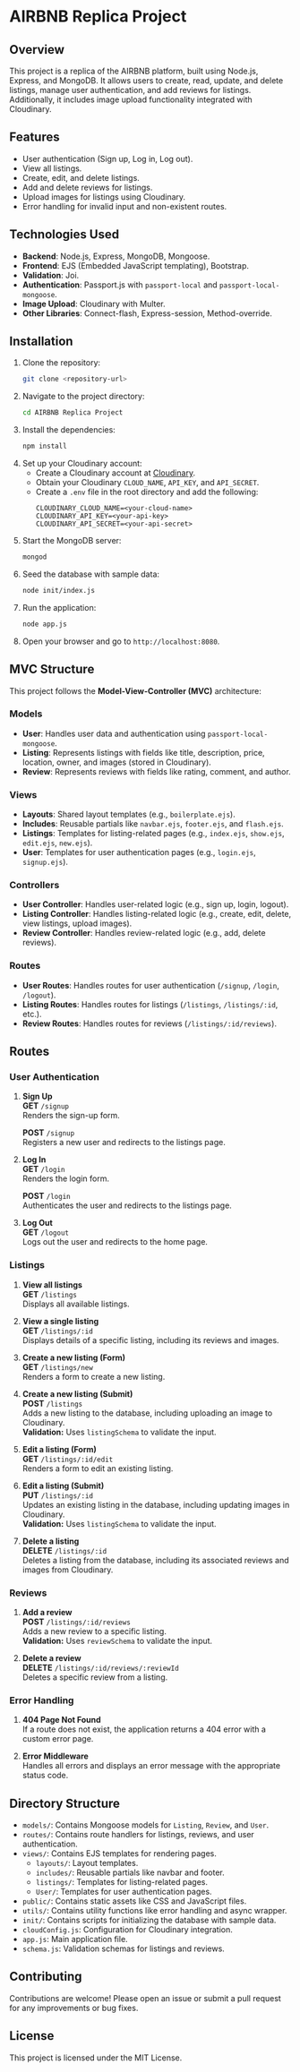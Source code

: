 # AIRBNB Replica Project

## Overview
This project is a replica of the AIRBNB platform, built using Node.js, Express, and MongoDB. It allows users to create, read, update, and delete listings, manage user authentication, and add reviews for listings. Additionally, it includes image upload functionality integrated with Cloudinary.

## Features
- User authentication (Sign up, Log in, Log out).
- View all listings.
- Create, edit, and delete listings.
- Add and delete reviews for listings.
- Upload images for listings using Cloudinary.
- Error handling for invalid input and non-existent routes.

## Technologies Used
- **Backend**: Node.js, Express, MongoDB, Mongoose.
- **Frontend**: EJS (Embedded JavaScript templating), Bootstrap.
- **Validation**: Joi.
- **Authentication**: Passport.js with `passport-local` and `passport-local-mongoose`.
- **Image Upload**: Cloudinary with Multer.
- **Other Libraries**: Connect-flash, Express-session, Method-override.

## Installation
1. Clone the repository:
   ```bash
   git clone <repository-url>
   ```
2. Navigate to the project directory:
   ```bash
   cd AIRBNB Replica Project
   ```
3. Install the dependencies:
   ```bash
   npm install
   ```
4. Set up your Cloudinary account:
   - Create a Cloudinary account at [Cloudinary](https://cloudinary.com/).
   - Obtain your Cloudinary `CLOUD_NAME`, `API_KEY`, and `API_SECRET`.
   - Create a `.env` file in the root directory and add the following:
     ```env
     CLOUDINARY_CLOUD_NAME=<your-cloud-name>
     CLOUDINARY_API_KEY=<your-api-key>
     CLOUDINARY_API_SECRET=<your-api-secret>
     ```
5. Start the MongoDB server:
   ```bash
   mongod
   ```
6. Seed the database with sample data:
   ```bash
   node init/index.js
   ```
7. Run the application:
   ```bash
   node app.js
   ```
8. Open your browser and go to `http://localhost:8080`.

## MVC Structure
This project follows the **Model-View-Controller (MVC)** architecture:

### Models
- **User**: Handles user data and authentication using `passport-local-mongoose`.
- **Listing**: Represents listings with fields like title, description, price, location, owner, and images (stored in Cloudinary).
- **Review**: Represents reviews with fields like rating, comment, and author.

### Views
- **Layouts**: Shared layout templates (e.g., `boilerplate.ejs`).
- **Includes**: Reusable partials like `navbar.ejs`, `footer.ejs`, and `flash.ejs`.
- **Listings**: Templates for listing-related pages (e.g., `index.ejs`, `show.ejs`, `edit.ejs`, `new.ejs`).
- **User**: Templates for user authentication pages (e.g., `login.ejs`, `signup.ejs`).

### Controllers
- **User Controller**: Handles user-related logic (e.g., sign up, login, logout).
- **Listing Controller**: Handles listing-related logic (e.g., create, edit, delete, view listings, upload images).
- **Review Controller**: Handles review-related logic (e.g., add, delete reviews).

### Routes
- **User Routes**: Handles routes for user authentication (`/signup`, `/login`, `/logout`).
- **Listing Routes**: Handles routes for listings (`/listings`, `/listings/:id`, etc.).
- **Review Routes**: Handles routes for reviews (`/listings/:id/reviews`).

## Routes

### User Authentication
1. **Sign Up**  
   **GET** `/signup`  
   Renders the sign-up form.  

   **POST** `/signup`  
   Registers a new user and redirects to the listings page.

2. **Log In**  
   **GET** `/login`  
   Renders the login form.  

   **POST** `/login`  
   Authenticates the user and redirects to the listings page.

3. **Log Out**  
   **GET** `/logout`  
   Logs out the user and redirects to the home page.

### Listings
1. **View all listings**  
   **GET** `/listings`  
   Displays all available listings.

2. **View a single listing**  
   **GET** `/listings/:id`  
   Displays details of a specific listing, including its reviews and images.

3. **Create a new listing (Form)**  
   **GET** `/listings/new`  
   Renders a form to create a new listing.

4. **Create a new listing (Submit)**  
   **POST** `/listings`  
   Adds a new listing to the database, including uploading an image to Cloudinary.  
   **Validation:** Uses `listingSchema` to validate the input.

5. **Edit a listing (Form)**  
   **GET** `/listings/:id/edit`  
   Renders a form to edit an existing listing.

6. **Edit a listing (Submit)**  
   **PUT** `/listings/:id`  
   Updates an existing listing in the database, including updating images in Cloudinary.  
   **Validation:** Uses `listingSchema` to validate the input.

7. **Delete a listing**  
   **DELETE** `/listings/:id`  
   Deletes a listing from the database, including its associated reviews and images from Cloudinary.

### Reviews
1. **Add a review**  
   **POST** `/listings/:id/reviews`  
   Adds a new review to a specific listing.  
   **Validation:** Uses `reviewSchema` to validate the input.

2. **Delete a review**  
   **DELETE** `/listings/:id/reviews/:reviewId`  
   Deletes a specific review from a listing.

### Error Handling
1. **404 Page Not Found**  
   If a route does not exist, the application returns a 404 error with a custom error page.

2. **Error Middleware**  
   Handles all errors and displays an error message with the appropriate status code.

## Directory Structure
- `models/`: Contains Mongoose models for `Listing`, `Review`, and `User`.
- `routes/`: Contains route handlers for listings, reviews, and user authentication.
- `views/`: Contains EJS templates for rendering pages.
  - `layouts/`: Layout templates.
  - `includes/`: Reusable partials like navbar and footer.
  - `listings/`: Templates for listing-related pages.
  - `User/`: Templates for user authentication pages.
- `public/`: Contains static assets like CSS and JavaScript files.
- `utils/`: Contains utility functions like error handling and async wrapper.
- `init/`: Contains scripts for initializing the database with sample data.
- `cloudConfig.js`: Configuration for Cloudinary integration.
- `app.js`: Main application file.
- `schema.js`: Validation schemas for listings and reviews.

## Contributing
Contributions are welcome! Please open an issue or submit a pull request for any improvements or bug fixes.

## License
This project is licensed under the MIT License.